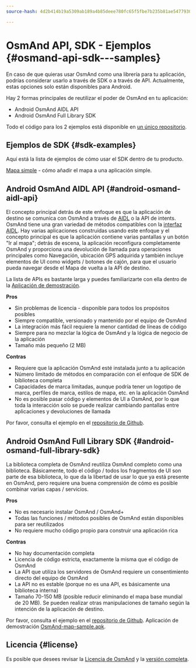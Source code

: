 ```yaml
---
source-hash: 4d2b414b19a5309ab189a4b85deee780fc65f5fbe7b235b81ae54779300d0e0a

---
```

# OsmAnd API, SDK - Ejemplos {#osmand-api-sdk---samples}
En caso de que quieras usar OsmAnd como una librería para tu aplicación, podrías considerar usarlo a través de SDK o a través de API. Actualmente, estas opciones solo están disponibles para Android.

Hay 2 formas principales de reutilizar el poder de OsmAnd en tu aplicación:
- Android OsmAnd AIDL API
- Android OsmAnd Full Library SDK

Todo el código para los 2 ejemplos está disponible en [un único repositorio](https://github.com/osmandapp/osmand-api-demo).

## Ejemplos de SDK {#sdk-examples}

Aquí está la lista de ejemplos de cómo usar el SDK dentro de tu producto.

[Mapa simple](./add_mapview.md) - cómo añadir el mapa a una aplicación simple.

## Android OsmAnd AIDL API {#android-osmand-aidl-api}
El concepto principal detrás de este enfoque es que la aplicación de destino se comunica con OsmAnd a través de [AIDL](https://developer.android.com/guide/components/aidl) o la API de intents. OsmAnd tiene una gran variedad de métodos compatibles con la [interfaz AIDL](https://github.com/osmandapp/OsmAnd/blob/master/OsmAnd/src/net/osmand/aidl/IOsmAndAidlInterface.aidl). Hay varias aplicaciones construidas usando este enfoque y el concepto principal es que la aplicación contiene varias pantallas y un botón "Ir al mapa"; detrás de escena, la aplicación reconfigura completamente OsmAnd y proporciona una devolución de llamada para operaciones principales como Navegación, ubicación GPS adquirida y también incluye elementos de UI como widgets / botones de cajón, para que el usuario pueda navegar desde el Mapa de vuelta a la API de destino.

La lista de APIs es bastante larga y puedes familiarizarte con ella dentro de la [Aplicación de demostración](https://download.osmand.net/latest-night-build/OsmAnd-api-sample.apk).

**Pros**
- Sin problemas de licencia - disponible para todos los propósitos posibles
- Siempre compatible, versionado y mantenido por el equipo de OsmAnd
- La integración más fácil requiere la menor cantidad de líneas de código
- Siempre para no mezclar la lógica de OsmAnd y la lógica de negocio de la aplicación
- Tamaño más pequeño (2 MB)

**Contras**
- Requiere que la aplicación OsmAnd esté instalada junto a tu aplicación
- Número limitado de métodos en comparación con el enfoque de SDK de biblioteca completa
- Capacidades de marca limitadas, aunque podría tener un logotipo de marca, perfiles de marca, estilos de mapa, etc. en la aplicación OsmAnd
- No es posible pasar código y elementos de UI a OsmAnd, por lo que toda la interacción solo se puede realizar cambiando pantallas entre aplicaciones y devoluciones de llamada

Por favor, consulta el ejemplo en el [repositorio de Github](https://github.com/osmandapp/osmand-api-demo/tree/master/OsmAnd-api-sample).

## Android OsmAnd Full Library SDK {#android-osmand-full-library-sdk}
La biblioteca completa de OsmAnd reutiliza OsmAnd completo como una biblioteca. Básicamente, todo el código / todos los fragmentos de UI son parte de esa biblioteca, lo que da la libertad de usar lo que ya está presente en OsmAnd, pero requiere una buena comprensión de cómo es posible combinar varias capas / servicios.

**Pros**
- No es necesario instalar OsmAnd / OsmAnd+
- Todas las funciones / métodos posibles de OsmAnd están disponibles para ser reutilizados
- No requiere mucho código propio para construir una aplicación rica

**Contras**
- No hay documentación completa
- Licencia de código estricta, exactamente la misma que el código de OsmAnd
- La API que utiliza los servidores de OsmAnd requiere un consentimiento directo del equipo de OsmAnd
- La API no es estable (porque no es una API, es básicamente una biblioteca interna)
- Tamaño 70-150 MB (posible reducir eliminando el mapa base mundial de 20 MB). Se pueden realizar otras manipulaciones de tamaño según la intención de la aplicación de destino.

Por favor, consulta el ejemplo en el [repositorio de Github](https://github.com/osmandapp/osmand-api-demo/tree/master/OsmAnd-map-sample).
Aplicación de demostración [OsmAnd-map-sample.apk](https://download.osmand.net/latest-night-build/OsmAnd-map-sample.apk).

## Licencia {#license}
Es posible que desees revisar la [Licencia de OsmAnd](https://osmand.net/help-online/license) y la [versión completa](https://github.com/osmandapp/OsmAnd/blob/master/LICENSE).